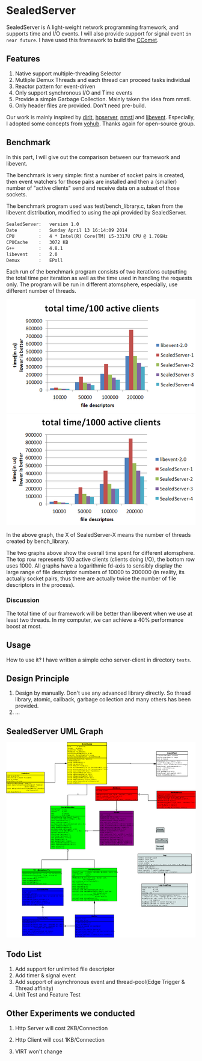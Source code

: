 SealedServer
======

SealedServer is A light-weight network programming framework, and supports time and I/O events. I will also provide support for signal event `in near future`. I have used this framework to build the [CComet](https://github.com/mathetian/CComet).

## Features
1. Native support multiple-threading Selector
2. Mutliple Demux Threads and each thread can proceed tasks individual
3. Reactor pattern for event-driven
4. Only support synchronous I/O and Time events
5. Provide a simple Garbage Collection. Mainly taken the idea from nmstl.
6. Only header files are provided. Don't need pre-build.
</ul>

Our work is mainly inspired by [dirlt](http://dirlt.com/‎), [hpserver](http://code.google.com/p/hpserver/), [<span color="red">nmstl</span>](http://nmstl.sourceforge.net/) and [libevent](http://libevent.org). Especially, I adopted some concepts from [yohub](https://github.com/kedebug/yohub). Thanks again for open-source group.

## Benchmark
In this part, I will give out the comparison between our framework and libevent.

The benchmark is very simple: first a number of socket pairs is created, then event watchers for those pairs are installed and then a (smaller) number of "active clients" send and receive data on a subset of those sockets.

The benchmark program used was test/bench_library.c, taken from the libevent distribution, modified to using the api provided by SealedServer.

```
SealedServer:   version 1.0
Date        :   Sunday April 13 16:14:09 2014
CPU         :   4 * Intel(R) Core(TM) i5-3317U CPU @ 1.70GHz
CPUCache    :   3072 KB
G++         :   4.8.1
libevent    :   2.0
Demux       :   EPoll
```

Each run of the benchmark program consists of two iterations outputting the total time per iteration as well as the time used in handling the requests only. The program will be run in different atomsphere, especially, use different number of threads.

![100](https://raw.githubusercontent.com/mathewes/blog-dot-file/master/bench100.png)
![1000](https://raw.githubusercontent.com/mathewes/blog-dot-file/master/bench1000.png)

In the above graph, the X of SealedServer-X means the number of threads created by bench_library.

The two graphs above show the overall time spent for different atomsphere. The top row represents 100 active clients (clients doing I/O), the bottom row uses 1000. All graphs have a logarithmic fd-axis to sensibly display the large range of file descriptor numbers of 10000 to 200000 (in reality, its actually socket pairs, thus there are actually twice the number of file descriptors in the process).

### Discussion

The total time of our framework will be better than libevent when we use at least two threads. In my computer, we can achieve a 40% performance boost at most.

## Usage
How to use it? I have written a simple echo server-client in directory `tests`. 

## Design Principle

1. Design by manually. Don't use any advanced library directly. So thread library, atomic, callback, garbage collection and many others has been provided.
2. ...

## SealedServer UML Graph

![SealedServer UML Graph](https://raw.githubusercontent.com/mathewes/blog-dot-file/master/SealedServer.png)


## Todo List

1. Add support for unlimited file descriptor
2. Add timer & signal event
3. Add support of asynchronous event and thread-pool(Edge Trigger & Thread affinity)
4. Unit Test and Feature Test

## Other Experiments we conducted

1. Http Server will cost 2KB/Connection

2. Http Client will cost 1KB/Connection

3. VIRT won't change